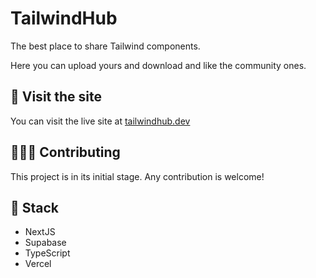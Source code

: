 # TailwindHub

The best place to share Tailwind components.

Here you can upload yours and download and like the community ones.

## 🔗 Visit the site

You can visit the live site at [tailwindhub.dev](https://tailwindhub.dev/)

## 🧑‍🤝‍🧑 Contributing

This project is in its initial stage. Any contribution is welcome!

## 🚀 Stack

- NextJS
- Supabase
- TypeScript
- Vercel
